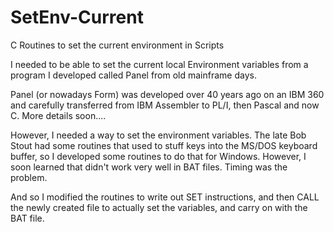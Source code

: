 # SetEnv-Current
C Routines to set the current environment in Scripts

I needed to be able to set the current local Environment variables from a program I developed called Panel from old mainframe days.

Panel (or nowadays Form) was developed over 40 years ago on an IBM 360 and carefully transferred from IBM Assembler to PL/I, then Pascal and now C.  More details soon....

However, I needed a way to set the environment variables.  The late Bob Stout had some routines that used to stuff keys into the MS/DOS keyboard buffer, so I developed some routines to do that for Windows. However, I soon learned that didn't work very well in BAT files.  Timing was the problem.

And so I modified the routines to write out SET instructions, and then CALL the newly created file to actually set the variables, and carry on with the BAT file.
